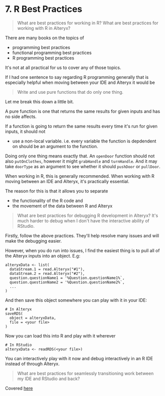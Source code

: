 # 7. R Best Practices
> What are best practices for working in R?
> What are best practices for working with R in Alteryx?

There are many books on the topics of 
- programming best practices
- functional programming best practices
- R programming best practices

It's not at all practical for us to cover any of those topics.

If I had one sentence to say regarding R programming generally that is especially helpful when moving between your IDE and Alteryx it would be

> Write and use pure functions that do only one thing.

Let me break this down a little bit.

A pure function is one that returns the same results for given inputs and has no side affects.

If a function is going to return the same results every time it's run for given inputs, it should not
- use a non-local variable. i.e. every variable the function is depdendent on should be an argument to the function.

Doing only one thing means exactly that. An `openDoor` function should not also `putOnClothes`, however it might `grabHandle` and  `turnHandle`. And it may take `doorType` as an argument to see whether it should `pushDoor` or `pullDoor`.

When working in R, this is generally recommended. When working with R moving between an IDE and Alteryx, it's practically essential. 

The reason for this is that it allows you to separate 
- the functionality of the R code and
- the movement of the data between R and Alteryx

[//]: # (This could probably use an example)

> What are best practices for debugging R development in Alteryx?
> It's much harder to debug when I don't have the interactive ability of RStudio.

Firstly, follow the above practices. They'll help resolve many issues and will make the debugging easier.

However, when you do run into issues, I find the easiest thing is to pull all of the Alteryx inputs into an object. E.g:
```
alteryxData <- list(
  dataStream.1 = read.Alteryx("#1"),
  dataStream.2 = read.Alteryx("#2"),
  question.questionName1 = '%Question.questionName1%`,
  question.questionName2 = '%Question.questionName2%`,
  ...
)
```

And then save this object somewhere you can play with it in your IDE:
```
# In Alteryx
saveRDS(
  object = alteryxData,
  file = <your file>
)
```

Now you can load this into R and play with it wherever
```
# In RStudio
alteryxData <- readRDS(<your file>)
```

You can interactively play with it now and debug interactively in an R IDE instead of through Alteryx.



> What are best practices for seamlessly transitioning work between my IDE and RStudio and back?

Covered [here](9_Moving_Between_IDE_And_Alteryx.md)
